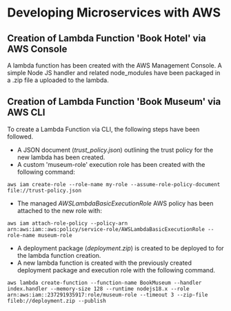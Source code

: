 # Developing Microservices with AWS

## Creation of Lambda Function 'Book Hotel' via AWS Console

A lambda function has been created with the AWS Management Console.
A simple Node JS handler and related node_modules have been packaged in a .zip file a uploaded to the lambda.

## Creation of Lambda Function 'Book Museum' via AWS CLI

To create a Lambda Function via CLI, the following steps have been followed.

- A JSON document (_trust_policy.json_) outlining the trust policy for the new lambda has been created.
- A custom 'museum-role' execution role has been created with the following command:

```shell
aws iam create-role --role-name my-role --assume-role-policy-document file://trust-policy.json
```

- The managed _AWSLambdaBasicExecutionRole_ AWS policy has been attached to the new role with:

```shell
aws iam attach-role-policy --policy-arn arn:aws:iam::aws:policy/service-role/AWSLambdaBasicExecutionRole --role-name museum-role
```

- A deployment package (_deployment.zip_) is created to be deployed to for the lambda function creation.
- A new lambda function is created with the previously created deployment package and execution role with the following command.

```shell
aws lambda create-function --function-name BookMuseum --handler index.handler --memory-size 128 --runtime nodejs18.x --role arn:aws:iam::237291935917:role/museum-role --timeout 3 --zip-file fileb://deployment.zip --publish

```
